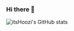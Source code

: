 ### Hi there 👋

![itsHoozi's GitHub stats](https://github-readme-stats.vercel.app/api?username=itshoozi&show_icons=true&theme=merko)

<!--
**itshoozi/itshoozi** is a ✨ _special_ ✨ repository because its `README.md` (this file) appears on your GitHub profile.

Here are some ideas to get you started:

- 🔭 I’m currently working on ...
- 🌱 I’m currently learning ...
- 👯 I’m looking to collaborate on ...
- 🤔 I’m looking for help with ...
- 💬 Ask me about ...
- 📫 How to reach me: ...
- 😄 Pronouns: ...
- ⚡ Fun fact: ...
-->
